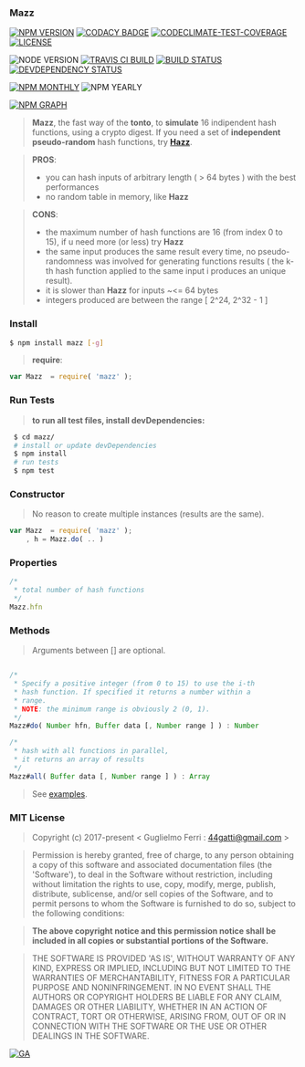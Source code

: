 ### Mazz

[![NPM VERSION](http://img.shields.io/npm/v/mazz.svg?style=flat)](https://www.npmjs.org/package/mazz)
[![CODACY BADGE](https://img.shields.io/codacy/b18ed7d95b0a4707a0ff7b88b30d3def.svg?style=flat)](https://www.codacy.com/public/44gatti/mazz)
[![CODECLIMATE-TEST-COVERAGE](https://img.shields.io/codeclimate/coverage/github/rootslab/mazz.svg?style=flat)](https://codeclimate.com/github/rootslab/mazz)
[![LICENSE](http://img.shields.io/badge/license-MIT-blue.svg?style=flat)](https://github.com/rootslab/mazz#mit-license)

![NODE VERSION](https://img.shields.io/node/v/mazz.svg)
[![TRAVIS CI BUILD](http://img.shields.io/travis/rootslab/mazz.svg?style=flat)](http://travis-ci.org/rootslab/mazz)
[![BUILD STATUS](http://img.shields.io/david/rootslab/mazz.svg?style=flat)](https://david-dm.org/rootslab/mazz)
[![DEVDEPENDENCY STATUS](http://img.shields.io/david/dev/rootslab/mazz.svg?style=flat)](https://david-dm.org/rootslab/mazz#info=devDependencies)

[![NPM MONTHLY](http://img.shields.io/npm/dm/mazz.svg?style=flat)](http://npm-stat.com/charts.html?package=mazz)
![NPM YEARLY](https://img.shields.io/npm/dy/mazz.svg)

[![NPM GRAPH](https://nodei.co/npm/mazz.png?downloads=true&downloadRank=true&stars=true)](https://nodei.co/npm/mazz/)

> __Mazz__, the fast way of the __tonto__, to __simulate__ 16 indipendent hash functions,
> using a crypto digest. If you need a set of __independent pseudo-random__ hash functions,
> try __[Hazz](https://github.com/rootslab/hazz)__.
	

> __PROS__:
> - you can hash inputs of arbitrary length ( > 64 bytes ) with the best performances
> - no random table in memory, like __Hazz__

> __CONS__: 
>  - the maximum number of hash functions are 16 (from index 0 to 15), if u need more (or less) try __Hazz__
>  - the same input produces the same result every time, no pseudo-randomness was involved for generating 
     functions results ( the k-th hash function applied to the same input i produces an unique result).
>  - it is slower than __Hazz__ for inputs ~<= 64 bytes
>  - integers produced are between the range [ 2^24, 2^32 - 1 ]

### Install

```bash
$ npm install mazz [-g]
```

> __require__:

```javascript
var Mazz  = require( 'mazz' );
```
### Run Tests

> __to run all test files, install devDependencies:__

```bash
 $ cd mazz/
 # install or update devDependencies
 $ npm install 
 # run tests
 $ npm test
```

### Constructor

> No reason to create multiple instances (results are the same).
```javascript
var Mazz  = require( 'mazz' );
	, h = Mazz.do( .. )
```

###  Properties

```javascript
/*
 * total number of hash functions  
 */
Mazz.hfn
```

### Methods

> Arguments between [] are optional.

```javascript

/*
 * Specify a positive integer (from 0 to 15) to use the i-th
 * hash function. If specified it returns a number within a
 * range.
 * NOTE: the minimum range is obviously 2 (0, 1).
 */
Mazz#do( Number hfn, Buffer data [, Number range ] ) : Number

/*
 * hash with all functions in parallel,
 * it returns an array of results
 */
Mazz#all( Buffer data [, Number range ] ) : Array


```

> See [examples](example/).

### MIT License

> Copyright (c) 2017-present &lt; Guglielmo Ferri : 44gatti@gmail.com &gt;

> Permission is hereby granted, free of charge, to any person obtaining
> a copy of this software and associated documentation files (the
> 'Software'), to deal in the Software without restriction, including
> without limitation the rights to use, copy, modify, merge, publish,
> distribute, sublicense, and/or sell copies of the Software, and to
> permit persons to whom the Software is furnished to do so, subject to
> the following conditions:

> __The above copyright notice and this permission notice shall be
> included in all copies or substantial portions of the Software.__

> THE SOFTWARE IS PROVIDED 'AS IS', WITHOUT WARRANTY OF ANY KIND,
> EXPRESS OR IMPLIED, INCLUDING BUT NOT LIMITED TO THE WARRANTIES OF
> MERCHANTABILITY, FITNESS FOR A PARTICULAR PURPOSE AND NONINFRINGEMENT.
> IN NO EVENT SHALL THE AUTHORS OR COPYRIGHT HOLDERS BE LIABLE FOR ANY
> CLAIM, DAMAGES OR OTHER LIABILITY, WHETHER IN AN ACTION OF CONTRACT,
> TORT OR OTHERWISE, ARISING FROM, OUT OF OR IN CONNECTION WITH THE
> SOFTWARE OR THE USE OR OTHER DEALINGS IN THE SOFTWARE.

[![GA](https://ga-beacon.appspot.com/UA-53998692-1/mazz/Readme?pixel)](https://github.com/igrigorik/ga-beacon)